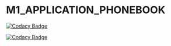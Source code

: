 # M1_APPLICATION_PHONEBOOK
[![Codacy Badge](https://app.codacy.com/project/badge/Grade/56588773f6b54eb6ae1c9972eda32616)](https://www.codacy.com/gh/Gopal30121998/M1_APPLICATION_PHONEBOOK/dashboard?utm_source=github.com&amp;utm_medium=referral&amp;utm_content=Gopal30121998/M1_APPLICATION_PHONEBOOK&amp;utm_campaign=Badge_Grade)

[![Codacy Badge](https://api.codacy.com/project/badge/Grade/1f5e9d2bf4ef4b8b838b53600cbca855)](https://app.codacy.com/gh/Gopal30121998/M1_APPLICATION_PHONEBOOK?utm_source=github.com&utm_medium=referral&utm_content=Gopal30121998/M1_APPLICATION_PHONEBOOK&utm_campaign=Badge_Grade_Settings)

